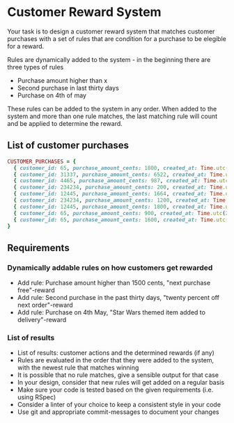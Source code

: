 # Customer Reward System

Your task is to design a customer reward system that matches customer purchases
with a set of rules that are condition for a purchase to be elegible for a
reward.

Rules are dynamically added to the system - in the beginning there are three
types of rules

- Purchase amount higher than x
- Second purchase in last thirty days
- Purchase on 4th of may

These rules can be added to the system in any order.
When added to the system and more than one rule matches, the last matching rule
will count and be applied to determine the reward.

## List of customer purchases

```ruby
CUSTOMER_PURCHASES = {
  { customer_id: 65, purchase_amount_cents: 1800, created_at: Time.utc(2009, 1, 2, 6, 1) }
  { customer_id: 31337, purchase_amount_cents: 6522, created_at: Time.utc(2009, 5, 4, 6, 12) }
  { customer_id: 4465, purchase_amount_cents: 987, created_at: Time.utc(2010, 8, 17, 11, 9) }
  { customer_id: 234234, purchase_amount_cents: 200, created_at: Time.utc(2010, 11, 1, 16, 12) }
  { customer_id: 12445, purchase_amount_cents: 1664, created_at: Time.utc(2010, 11, 18, 13, 19) }
  { customer_id: 234234, purchase_amount_cents: 1200, created_at: Time.utc(2010, 12, 2, 16, 12) }
  { customer_id: 12445, purchase_amount_cents: 1800, created_at: Time.utc(2010, 12, 3, 11, 17) }
  { customer_id: 65, purchase_amount_cents: 900, created_at: Time.utc(2011, 4, 28, 13, 16) }
  { customer_id: 65, purchase_amount_cents: 1600, created_at: Time.utc(2011, 5, 4, 11, 1) }
}
```

## Requirements
### Dynamically addable rules on how customers get rewarded
  - Add rule: Purchase amount higher than 1500 cents, "next purchase free"-reward
  - Add rule: Second purchase in the past thirty days, "twenty percent off next order"-reward
  - Add rule: Purchase on 4th May, "Star Wars themed item added to delivery"-reward 
### List of results
  - List of results: customer actions and the determined rewards (if any)
  - Rules are evaluated in the order that they were added to the system, with
    the newest rule that matches winning
  - It is possible that no rule matches, give a sensible output for that case
  - In your design, consider that new rules will get added on a regular basis 
  - Make sure your code is tested based on the given requirements (i.e. using RSpec)
  - Consider a linter of your choice to keep a consistent style in your code
  - Use git and appropriate commit-messages to document your changes
